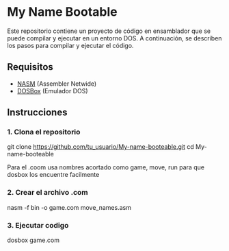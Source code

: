 # My Name Bootable

Este repositorio contiene un proyecto de código en ensamblador que se puede compilar y ejecutar en un entorno DOS. A continuación, se describen los pasos para compilar y ejecutar el código.

## Requisitos

- [NASM](https://www.nasm.us/) (Assembler Netwide)
- [DOSBox](https://www.dosbox.com/) (Emulador DOS)

## Instrucciones

### 1. Clona el repositorio

git clone https://github.com/tu_usuario/My-name-booteable.git
cd My-name-booteable


Para el .coom usa nombres acortado como game, move, run para que dosbox los encuentre facilmente
### 2. Crear el archivo .com
nasm -f bin -o game.com move_names.asm

### 3. Ejecutar codigo
dosbox game.com
